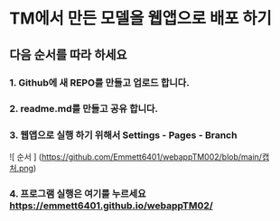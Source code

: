 # TM에서 만든 모델을 웹앱으로 배포 하기 
## 다음 순서를 따라 하세요 
### 1. Github에 새 REPO를 만들고 업로드 합니다.
### 2. readme.md를 만들고 공유 합니다.
### 3. 웹앱으로 실행 하기 위해서 Settings - Pages - Branch
![ 순서 ] (https://github.com/Emmett6401/webappTM002/blob/main/캡처.png)
### 4. 프로그램 실행은 여기를 누르세요 https://emmett6401.github.io/webappTM02/

